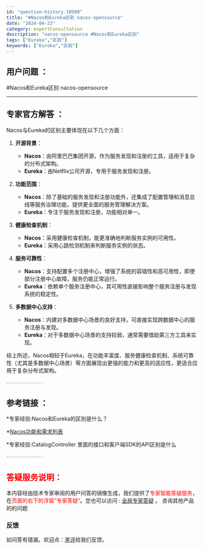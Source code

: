 ```yaml
---
id: "question-history-10509"
title: "#Nacos和Eureka区别 nacos-opensource"
date: "2024-04-23"
category: expertConsultation
description: "nacos-opensource #Nacos和Eureka区别"
tags: ["Eureka","区别"]
keywords: ["Eureka","区别"]
---
```


## 用户问题 ： 
 #Nacos和Eureka区别 nacos-opensource 

---------------
## 专家官方解答 ：

Nacos与Eureka的区别主要体现在以下几个方面：

1. **开源背景**：
   - **Nacos**：由阿里巴巴集团开源，作为服务发现和注册的工具，适用于复杂的分布式架构。
   - **Eureka**：由Netflix公司开源，专用于服务发现和注册。

2. **功能范围**：
   - **Nacos**：除了基础的服务发现和注册功能外，还集成了配置管理和消息总线等服务治理功能，提供更全面的服务管理解决方案。
   - **Eureka**：专注于服务发现和注册，功能相对单一。

3. **健康检查机制**：
   - **Nacos**：采用健康检查机制，能更准确地判断服务实例的可用性。
   - **Eureka**：采用心跳检测机制来判断服务实例的状态。

4. **服务可靠性**：
   - **Nacos**：支持配置多个注册中心，增强了系统的容错性和高可用性，即使部分注册中心故障，服务仍能正常运行。
   - **Eureka**：依赖单个服务注册中心，其可用性直接影响整个服务注册与发现系统的稳定性。

5. **多数据中心支持**：
   - **Nacos**：内建对多数据中心场景的良好支持，可直接实现跨数据中心的服务注册与发现。
   - **Eureka**：对于多数据中心场景的支持较弱，通常需要借助第三方工具来实现。

综上所述，Nacos相较于Eureka，在功能丰富度、服务健康检查机制、系统可靠性（尤其是多数据中心场景）等方面展现出更强的能力和更高的适应性，更适合应用于复杂分布式架构。


<font color="#949494">---------------</font> 


## 参考链接 ：

*专家经验:Nacos和Eureka的区别是什么？ 
 
 *[Nacos功能和需求列表](https://nacos.io/docs/latest/archive/feature-list)
 
 *专家经验:CatalogController 里面的接口和客户端SDK的API区别是什么 


 <font color="#949494">---------------</font> 
 


## <font color="#FF0000">答疑服务说明：</font> 

本内容经由技术专家审阅的用户问答的镜像生成，我们提供了<font color="#FF0000">专家智能答疑服务</font>，在<font color="#FF0000">页面的右下的浮窗”专家答疑“</font>。您也可以访问 : [全局专家答疑](https://opensource.alibaba.com/chatBot) 。 咨询其他产品的的问题

### 反馈
如问答有错漏，欢迎点：[差评](https://ai.nacos.io/user/feedbackByEnhancerGradePOJOID?enhancerGradePOJOId=11669)给我们反馈。
